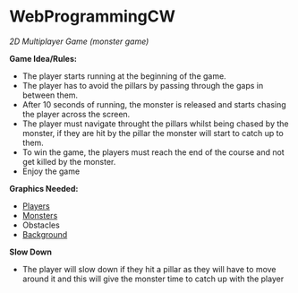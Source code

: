 # WebProgrammingCW
*2D Multiplayer Game (monster game)*

**Game Idea/Rules:**

- The player starts running at the beginning of the game.
- The player has to avoid the pillars by passing through the gaps in between them.
- After 10 seconds of running, the monster is released and starts chasing the player across the screen.
- The player must navigate throught the pillars whilst being chased by the monster, if they are hit by the pillar the monster will start to catch up to them.
- To win the game, the players must reach the end of the course and not get killed by the monster.
- Enjoy the game 

	
**Graphics Needed:**
- [Players](https://craftpix.net/freebies/assassin-mage-viking-free-pixel-art-game-heroes/)
- [Monsters](https://craftpix.net/freebies/free-golems-chibi-2d-game-sprites/)
- Obstacles
- [Background](https://craftpix.net/freebies/free-cartoon-forest-game-backgrounds/)

**Slow Down**
- The player will slow down if they hit a pillar as they will have to move around it and this will give the monster time to catch up with the player
	
 